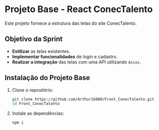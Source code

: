 # Projeto Base - React ConecTalento

Este projeto fornece a estrutura das telas do site ConecTalento.

## Objetivo da Sprint

- **Estilizar** as telas existentes.
- **Implementar funcionalidades** de login e cadastro.
- **Realizar a integração** das telas com uma API utilizando `Axios`.

## Instalação do Projeto Base

1. Clone o repositório:
   ```sh
   git clone https://github.com/Arthur16800/Front_ConecTalento.git
   cd Front_ConecTalento

2. Instale as dependências:
   ```sh
   npm i
